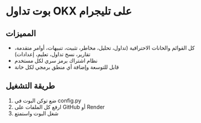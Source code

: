 # بوت تداول OKX على تليجرام

## المميزات
- كل القوائم والخانات الاحترافية (تداول، تحليل، مخاطر، تثبيت، تنبيهات، أوامر متقدمة، تقارير، نسخ تداول، تعليم، إعدادات)
- نظام اشتراك برمز سري لكل مستخدم
- قابل للتوسعة وإضافة أي منطق برمجي لكل خانة

## طريقة التشغيل
1. ضع توكن البوت في config.py
2. ارفع كل الملفات على GitHub أو Render
3. شغل البوت واستمتع
